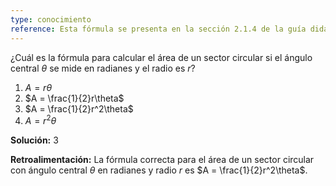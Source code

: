 ```yaml
---
type: conocimiento
reference: Esta fórmula se presenta en la sección 2.1.4 de la guía didáctica
---
```

¿Cuál es la fórmula para calcular el área de un sector circular si el ángulo central $\theta$ se mide en radianes y el radio es $r$?

1. $A = r\theta$
2. $A = \frac{1}{2}r\theta$
3. $A = \frac{1}{2}r^2\theta$
4. $A = r^2\theta$

**Solución:** 3

**Retroalimentación:** La fórmula correcta para el área de un sector circular con ángulo central $\theta$ en radianes y radio $r$ es $A = \frac{1}{2}r^2\theta$. 
